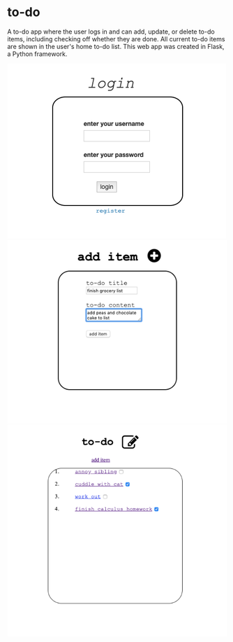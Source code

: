 # to-do

A to-do app where the user logs in and can add, update, or delete to-do items, including checking off whether they are done. 
All current to-do items are shown in the user's home to-do list.
This web app was created in Flask, a Python framework.




 
![Screenshot](https://github.com/emmabeanween/to-do/blob/master/to-do/images/screenshotone.png)
![Screenshot](https://github.com/emmabeanween/to-do/blob/master/to-do/images/screenshotfive.png)
![Screenshot](https://github.com/emmabeanween/to-do/blob/master/to-do/images/screenshotsix.png)
